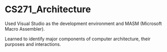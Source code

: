 # CS271_Architecture

Used Visual Studio as the development environment and MASM (Microsoft Macro Assembler). 

Learned to identify major components of computer architecture, their purposes and interactions.
